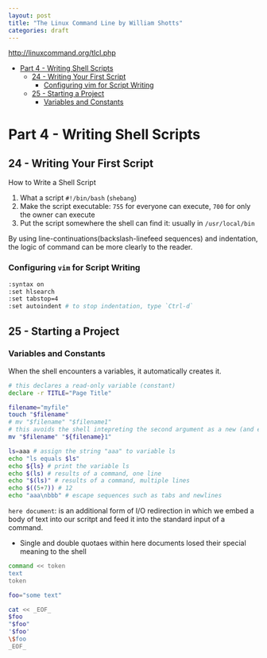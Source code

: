 ```yaml
---
layout: post
title: "The Linux Command Line by William Shotts"
categories: draft
---
```



http://linuxcommand.org/tlcl.php


- [Part 4 - Writing Shell Scripts](#part-4---writing-shell-scripts)
  - [24 - Writing Your First Script](#24---writing-your-first-script)
    - [Configuring vim for Script Writing](#configuring-vim-for-script-writing)
  - [25 - Starting a Project](#25---starting-a-project)
    - [Variables and Constants](#variables-and-constants)




# Part 4 - Writing Shell Scripts
## 24 - Writing Your First Script

How to Write a Shell Script
1. What a script `#!/bin/bash` (`shebang`)
2. Make the script executable: `755` for everyone can execute, `700` for only the owner can execute
3. Put the script somewhere the shell can find it: usually in `/usr/local/bin`

By using line-continuations(backslash-linefeed sequences) and indentation, the logic of command can be more clearly to the reader.

### Configuring `vim` for Script Writing
```sh
:syntax on 
:set hlsearch
:set tabstop=4
:set autoindent # to stop indentation, type `Ctrl-d`
```

## 25 - Starting a Project

### Variables and Constants

When the shell encounters a variables, it automatically creates it.

```sh
# this declares a read-only variable (constant)
declare -r TITLE="Page Title"
```

```sh
filename="myfile"
touch "$filename"
# mv "$filename" "$filename1"
# this avoids the shell intepreting the second argument as a new (and empty) variable
mv "$filename" "${filename}1"
```

```sh
ls=aaa # assign the string "aaa" to variable ls
echo "ls equals $ls"
echo ${ls} # print the variable ls
echo $(ls) # results of a command, one line
echo "$(ls)" # results of a command, multiple lines
echo $((5+7)) # 12
echo "aaa\nbbb" # escape sequences such as tabs and newlines
```

`here document`: is an additional form of I/O redirection in which we embed a body of text into our scritpt and feed it into the standard input of a command.

- Single and double quotaes within here documents losed their special meaning to the shell

```sh
command << token 
text
token
```

```sh
foo="some text"

cat << _EOF_
$foo
"$foo"
'$foo'
\$foo
_EOF_
```




